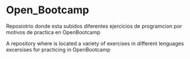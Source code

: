 # Open_Bootcamp

Reposiotrio donde esta subidos diferentes ejercicios de programcion por motivos de practica en OpenBootcamp

A repository where is located a variety of exercises in different lenguages excersises for practicing in OpenBootcamp
